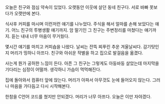 
오늘은 친구와 점심 약속이 있었다.
오랫동안 이웃에 살던 동네 친구다.
서로 바빠 못보다가 오랫만에 본다.

식사후 커피를 마시며 이런저런 얘기를 나누었다.
주식을 해서 얼마를 손해 보았다는 얘기.
어느 친구의 투병생활 얘기까지.
암 말기인 그 친구는 주변정리를 마쳤다는 얘기까지.
듣는 내내 너무 마음이 무거웠다.

몇시간 얘기를 마치고 커피숍을 나왔다.
날씨는 잔뜩 찌푸린 추운 겨울날씨다.
감기탓인지 머리가 띵하니 아프다.
친구와 아쉬운 작별을 하고 집으로 발걸음을 옮겼다.

사는게 뭔가 공허한 느낌이 든다.
아픈 그 친구는 그렇게도 아둥바둥 살았는데
마지막을 기다리는 심정이 어떨까.
생각하니 가슴이 먹먹해진다.

집에 돌아와서 컴퓨터 앞에 앉는다.
머리가 아파서 아무것도 눈에 들어오지 않는다.
그러나 마음을 가다듬고 다시 시작해본다.

한참을 C언어 코드를 쳤지만 안되겠다.
머리가 너무 아프다.
오늘은 이만 자야겠다.









